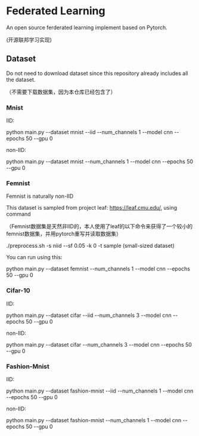 # Federated Learning
An open source ferderated learning implement based on Pytorch.

(开源联邦学习实现)
## Dataset
Do not need to download dataset since this repository already includes all the dataset.

（不需要下载数据集，因为本仓库已经包含了）
### Mnist
IID:

python main.py --dataset mnist --iid --num_channels 1 --model cnn --epochs 50 --gpu 0 

non-IID:

python main.py --dataset mnist --num_channels 1 --model cnn --epochs 50 --gpu 0 
### Femnist
Femnist is naturally non-IID

This dataset is sampled from project leaf: https://leaf.cmu.edu/, using command 

（Femnist数据集是天然非IID的，本人使用了leaf的以下命令来获得了一个较小的femnist数据集，并用pytorch重写并读取数据集）

./preprocess.sh -s niid --sf 0.05 -k 0 -t sample (small-sized dataset)

You can run using this:

python main.py --dataset femnist --num_channels 1 --model cnn --epochs 50 --gpu 0 

### Cifar-10
IID:

python main.py --dataset cifar --iid --num_channels 3 --model cnn --epochs 50 --gpu 0 

non-IID:

python main.py --dataset cifar --num_channels 3 --model cnn --epochs 50 --gpu 0 

### Fashion-Mnist

IID:

python main.py --dataset fashion-mnist --iid --num_channels 1 --model cnn --epochs 50 --gpu 0 

non-IID:

python main.py --dataset fashion-mnist --num_channels 1 --model cnn --epochs 50 --gpu 0 


